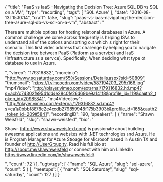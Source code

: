 {
  "title": "PaaS vs IaaS - Navigating the Decision Tree: Azure SQL DB vs SQL on a VM",
  "type": "recording",
  "tags": [
    "SQL Azure"
  ],
  "date": "2016-08-13T15:10:14",
  "draft": false,
  "slug": "paas-vs-iaas-navigating-the-decision-tree-azure-sql-db-vs-sql-on-a-vm",
  "abstract": "<p>There are multiple options for hosting relational databases in Azure. A common challenge we come across frequently is helping ISVs to understand all of the options and sorting out which is right for their scenario. This first video address that challenge by helping you to navigate the decision tree between PaaS (Platform as a service) and IaaS (Infrastructure as a service). Specifically, When deciding what type of database to use in Azure.</p>",
  "vimeo": "179316832",
  "moreinfo": "http://www.sqlsaturday.com/550/Sessions/Details.aspx?sid=50809",
  "thumbnail": "https://i.vimeocdn.com/video/587194203_295x166.jpg",
  "mp4Video": "http://player.vimeo.com/external/179316832.hd.mp4?s=acbfc74302fe9541ddde28c0fe26d69be9a141f8&profile_id=119&oauth2_token_id=20985841",
  "mp4VideoLow": "http://player.vimeo.com/external/179316832.sd.mp4?s=ca1a0bbbf8878c2e4ccdb279859948f175b3903b&profile_id=165&oauth2_token_id=20985841",
  "recordingID": 190,
  "speakers": [
    {
      "name": "Shawn Weisfeld",
      "slug": "shawn-weisfeld",
      "bio": "<p>Shawn (http://www.shawnweisfeld.com) is passionate about building awesome applications and websites with .NET technologies and Azure. He is Program Manager for Azure Stroage for Microsoft based in Austin TX and founder of http://UserGroup.tv. Read his full bio at http://about.me/shawnweisfeld or connect with him on LinkedIn https://www.linkedin.com/in/shawnweisfeld/</p>",
      "count": 72
    }
  ],
  "ugtvtags": [
    {
      "name": "SQL Azure",
      "slug": "sql-azure",
      "count": 5
    }
  ],
  "meetups": [
    {
      "name": "SQL Saturday",
      "slug": "sql-saturday",
      "count": 127
    }
  ]
}